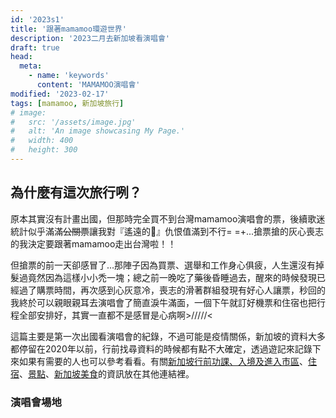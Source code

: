 ```yaml
---
id: '2023s1'
title: '跟著mamamoo環遊世界'
description: '2023二月去新加坡看演唱會'
draft: true
head:
  meta:
    - name: 'keywords'
      content: 'MAMAMOO演唱會'
modified: '2023-02-17'
tags: [mamamoo, 新加坡旅行]
# image:
#   src: '/assets/image.jpg'
#   alt: 'An image showcasing My Page.'
#   width: 400
#   height: 300
---
```




## 為什麼有這次旅行咧？
原本其實沒有計畫出國，但那時完全買不到台灣mamamoo演唱會的票，後續歌迷統計似乎滿滿~~公關票~~讓我對『遙遠的🐻』仇恨值滿到不行= =+...搶票搶的灰心喪志的我決定要跟著mamamoo走出台灣啦！！

但搶票的前一天卻感冒了...那陣子因為買票、選舉和工作身心俱疲，人生還沒有掉髮過竟然因為這樣小小禿一塊；總之前一晚吃了藥後昏睡過去，醒來的時候發現已經過了購票時間，再次感到心灰意冷，喪志的滑著群組發現有好心人讓票，秒回的我終於可以親眼親耳去演唱會了簡直淚牛滿面，一個下午就訂好機票和住宿也把行程全部安排好，其實一直都不是感冒是心病啊>/////<

這篇主要是第一次出國看演唱會的紀錄，不過可能是疫情關係，新加坡的資料大多都停留在2020年以前，行前找尋資料的時候都有點不大確定，透過遊記來記錄下來如果有需要的人也可以參考看看。有關[新加坡行前功課、入境及進入市區](/travel/singapore_preparation)、[住宿](/travel/singapore_hotel)、[景點](/travel/singapore_spot)、[新加坡美食](/travel/singapore_food)的資訊放在其他連結裡。



### 演唱會場地
<div class="max-h-96 mx-auto" > 
    <Images :path="/img/travel/sg/concert.jpg" :alt="'演唱會場地'"></Images>
</div> 
